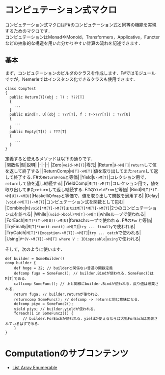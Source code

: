 # コンピュテーション式マクロ
コンピュテーション式マクロはF#のコンピュテーション式と同等の機能を実現するためのマクロです．  
コンピュテーションはMonadやMonoid，Transformers，Applicative，Functerなどの抽象的な構造を用いた分かりやすい計算の流れを記述できます．

## 基本
まず，コンピュテーションのビルダのクラスを作成します．F#ではモジュールですが，Nemerleではインスタンス化できるクラスも使用できます.  
```nemerle
class CompTest
{
  public Return[T](obj : T) : ???[T]
  { 
    ...
  }
  public Bind[T, U](obj : ???[T], f : T->???[T]) : ???[U]
  {
    ...
  }
  public Empty[T]() : ???[T]
  {
    ...
  }
}
```
定義すると使えるメソッドは以下の通りです．  
|関数名|型|説明|
|-|-|-|
|Zero|`void->M[T]`|零元|
|Return|`U->M[T]`|`return`して値を返して終了する|
|ReturnComp|`M[T]->M[T]`|値を取り出してまた`return`して返して終了する. F#の`ReturnFrom`と等価|
|Yield|`U->M[T]`|コレクション用で，`return`して値を返し継続する|
|YieldComp|`M[T]->M[T]`|コレクション用で，値を取り出してまた`return`して返し継続する. F#の`YieldFrom`と等価|
|Bind|`M[T]*(T->M[U])->M[U]`|Haskellの`fmap`と等価で，値を取り出して関数を適用する|
|Delay|`(void->M[T])->M[T]`|コンピュテーション式を関数として包む|
|Combine|`M[void]*M[T]->M[T]またはM[T]*M[T]->M[T]`|2つのコンピュテーション式を並べる|
|While|`(void->bool)*M[T]->M[T]`|whileループで使われる|
|ForEach|`M[T]*(T->M[U])->M[U]`|foreachループで使われる. F#の`For`と等価|
|TryFinally|`M[T]*(unit->unit)->M[T]`|`try ... finally`で使われる|
|TryCatch|`M[T]*(Exception->M[T])->M[T]`|`try ... catch`で使われる|
|Using|`V*(V->M[T])->M[T] where V : IDisposable`|`using`で使われる|

そして，次のように使います．  
```nemerle
def builder = SomeBuilder()
comp builder {
    def hoge = 32; // builderと関係ない普通の関数定義
    defcomp fuga = SomeFunc(); // builder.Bindが使われる．SomeFunc()はM[T]である．
    callcomp SomeFunc(); // 上と同様にbuilder.Bindが使われる．戻り値は破棄される．
    return fuga; // builder.returnが使われる．
    returncomp SomeFunc(); // defcomp -> returnと同じ意味になる．
    defcomp piyo = SomeFunc2();
    yield piyo; // builder.yieldが使われる．
    foreach(i in SomeFunc2()) {
        // builder.ForEachが使われる．yieldが使えるならば大抵ForEachは実装されているはずである．
    }
}
```

# Computationのサブコンテンツ
* [List Array Enumerable](List_Array_Enumerable.md)